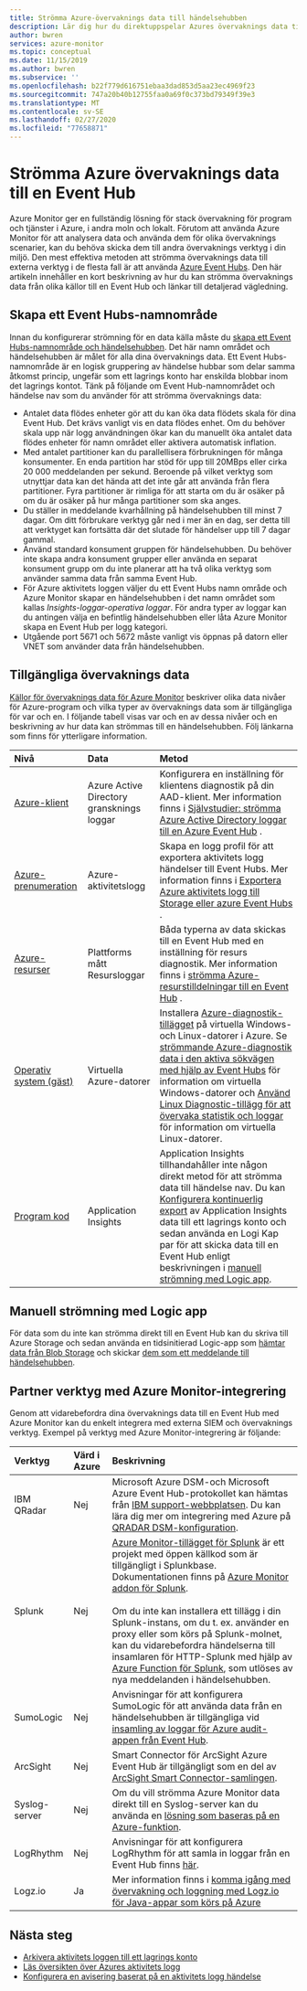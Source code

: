 ```yaml
---
title: Strömma Azure-övervaknings data till händelsehubben
description: Lär dig hur du direktuppspelar Azures övervaknings data till en Event Hub för att hämta data till en partner SIEM eller ett analys verktyg.
author: bwren
services: azure-monitor
ms.topic: conceptual
ms.date: 11/15/2019
ms.author: bwren
ms.subservice: ''
ms.openlocfilehash: b22f779d616751ebaa3dad853d5aa23ec4969f23
ms.sourcegitcommit: 747a20b40b12755faa0a69f0c373bd79349f39e3
ms.translationtype: MT
ms.contentlocale: sv-SE
ms.lasthandoff: 02/27/2020
ms.locfileid: "77658871"
---
```

# <a name="stream-azure-monitoring-data-to-an-event-hub"></a>Strömma Azure övervaknings data till en Event Hub
Azure Monitor ger en fullständig lösning för stack övervakning för program och tjänster i Azure, i andra moln och lokalt. Förutom att använda Azure Monitor för att analysera data och använda dem för olika övervaknings scenarier, kan du behöva skicka dem till andra övervaknings verktyg i din miljö. Den mest effektiva metoden att strömma övervaknings data till externa verktyg i de flesta fall är att använda [Azure Event Hubs](/azure/event-hubs/). Den här artikeln innehåller en kort beskrivning av hur du kan strömma övervaknings data från olika källor till en Event Hub och länkar till detaljerad vägledning.


## <a name="create-an-event-hubs-namespace"></a>Skapa ett Event Hubs-namnområde

Innan du konfigurerar strömning för en data källa måste du [skapa ett Event Hubs-namnområde och händelsehubben](../../event-hubs/event-hubs-create.md). Det här namn området och händelsehubben är målet för alla dina övervaknings data. Ett Event Hubs-namnområde är en logisk gruppering av händelse hubbar som delar samma åtkomst princip, ungefär som ett lagrings konto har enskilda blobbar inom det lagrings kontot. Tänk på följande om Event Hub-namnområdet och händelse nav som du använder för att strömma övervaknings data:

* Antalet data flödes enheter gör att du kan öka data flödets skala för dina Event Hub. Det krävs vanligt vis en data flödes enhet. Om du behöver skala upp när logg användningen ökar kan du manuellt öka antalet data flödes enheter för namn området eller aktivera automatisk inflation.
* Med antalet partitioner kan du parallellisera förbrukningen för många konsumenter. En enda partition har stöd för upp till 20MBps eller cirka 20 000 meddelanden per sekund. Beroende på vilket verktyg som utnyttjar data kan det hända att det inte går att använda från flera partitioner. Fyra partitioner är rimliga för att starta om du är osäker på om du är osäker på hur många partitioner som ska anges.
* Du ställer in meddelande kvarhållning på händelsehubben till minst 7 dagar. Om ditt förbrukare verktyg går ned i mer än en dag, ser detta till att verktyget kan fortsätta där det slutade för händelser upp till 7 dagar gammal.
* Använd standard konsument gruppen för händelsehubben. Du behöver inte skapa andra konsument grupper eller använda en separat konsument grupp om du inte planerar att ha två olika verktyg som använder samma data från samma Event Hub.
* För Azure aktivitets loggen väljer du ett Event Hubs namn område och Azure Monitor skapar en händelsehubben i det namn området som kallas _Insights-loggar-operativa loggar_. För andra typer av loggar kan du antingen välja en befintlig händelsehubben eller låta Azure Monitor skapa en Event Hub per logg kategori.
* Utgående port 5671 och 5672 måste vanligt vis öppnas på datorn eller VNET som använder data från händelsehubben.

## <a name="monitoring-data-available"></a>Tillgängliga övervaknings data
[Källor för övervaknings data för Azure Monitor](data-sources.md) beskriver olika data nivåer för Azure-program och vilka typer av övervaknings data som är tillgängliga för var och en. I följande tabell visas var och en av dessa nivåer och en beskrivning av hur data kan strömmas till en händelsehubben. Följ länkarna som finns för ytterligare information.

| Nivå | Data | Metod |
|:---|:---|:---|
| [Azure-klient](data-sources.md#azure-tenant) | Azure Active Directory gransknings loggar | Konfigurera en inställning för klientens diagnostik på din AAD-klient. Mer information finns i [Självstudier: strömma Azure Active Directory loggar till en Azure Event Hub](../../active-directory/reports-monitoring/tutorial-azure-monitor-stream-logs-to-event-hub.md) . |
| [Azure-prenumeration](data-sources.md#azure-subscription) | Azure-aktivitetslogg | Skapa en logg profil för att exportera aktivitets logg händelser till Event Hubs.  Mer information finns i [Exportera Azure aktivitets logg till Storage eller azure Event Hubs](activity-log-export.md) . |
| [Azure-resurser](data-sources.md#azure-resources) | Plattforms mått<br> Resursloggar |Båda typerna av data skickas till en Event Hub med en inställning för resurs diagnostik. Mer information finns i [strömma Azure-resurstilldelningar till en Event Hub](resource-logs-stream-event-hubs.md) . |
| [Operativ system (gäst)](data-sources.md#operating-system-guest) | Virtuella Azure-datorer | Installera [Azure-diagnostik-tillägget](diagnostics-extension-overview.md) på virtuella Windows-och Linux-datorer i Azure. Se [strömmande Azure-diagnostik data i den aktiva sökvägen med hjälp av Event Hubs](diagnostics-extension-stream-event-hubs.md) för information om virtuella Windows-datorer och [Använd Linux Diagnostic-tillägg för att övervaka statistik och loggar](../../virtual-machines/extensions/diagnostics-linux.md#protected-settings) för information om virtuella Linux-datorer. |
| [Program kod](data-sources.md#application-code) | Application Insights | Application Insights tillhandahåller inte någon direkt metod för att strömma data till händelse nav. Du kan [Konfigurera kontinuerlig export](../../azure-monitor/app/export-telemetry.md) av Application Insights data till ett lagrings konto och sedan använda en Logi Kap par för att skicka data till en Event Hub enligt beskrivningen i [manuell strömning med Logic app](#manual-streaming-with-logic-app). |

## <a name="manual-streaming-with-logic-app"></a>Manuell strömning med Logic app
För data som du inte kan strömma direkt till en Event Hub kan du skriva till Azure Storage och sedan använda en tidsinitierad Logic-app som [hämtar data från Blob Storage](../../connectors/connectors-create-api-azureblobstorage.md#add-action) och skickar [dem som ett meddelande till händelsehubben](../../connectors/connectors-create-api-azure-event-hubs.md#add-action). 


## <a name="partner-tools-with-azure-monitor-integration"></a>Partner verktyg med Azure Monitor-integrering

Genom att vidarebefordra dina övervaknings data till en Event Hub med Azure Monitor kan du enkelt integrera med externa SIEM och övervaknings verktyg. Exempel på verktyg med Azure Monitor-integrering är följande:

| Verktyg | Värd i Azure | Beskrivning |
|:---|:---| :---|
|  IBM QRadar | Nej | Microsoft Azure DSM-och Microsoft Azure Event Hub-protokollet kan hämtas från [IBM support-webbplatsen](https://www.ibm.com/support). Du kan lära dig mer om integrering med Azure på [QRADAR DSM-konfiguration](https://www.ibm.com/support/knowledgecenter/SS42VS_DSM/c_dsm_guide_microsoft_azure_overview.html?cp=SS42VS_7.3.0). |
| Splunk | Nej | [Azure Monitor-tillägget för Splunk](https://splunkbase.splunk.com/app/3534/) är ett projekt med öppen källkod som är tillgängligt i Splunkbase. Dokumentationen finns på [Azure Monitor addon för Splunk](https://github.com/Microsoft/AzureMonitorAddonForSplunk/wiki/Azure-Monitor-Addon-For-Splunk).<br><br> Om du inte kan installera ett tillägg i din Splunk-instans, om du t. ex. använder en proxy eller som körs på Splunk-molnet, kan du vidarebefordra händelserna till insamlaren för HTTP-Splunk med hjälp av [Azure Function för Splunk](https://github.com/Microsoft/AzureFunctionforSplunkVS), som utlöses av nya meddelanden i händelsehubben. |
| SumoLogic | Nej | Anvisningar för att konfigurera SumoLogic för att använda data från en händelsehubben är tillgängliga vid [insamling av loggar för Azure audit-appen från Event Hub](https://help.sumologic.com/Send-Data/Applications-and-Other-Data-Sources/Azure-Audit/02Collect-Logs-for-Azure-Audit-from-Event-Hub). |
| ArcSight | Nej | Smart Connector för ArcSight Azure Event Hub är tillgängligt som en del av [ArcSight Smart Connector-samlingen](https://community.softwaregrp.com/t5/Discussions/Announcing-General-Availability-of-ArcSight-Smart-Connectors-7/m-p/1671852). |
| Syslog-server | Nej | Om du vill strömma Azure Monitor data direkt till en Syslog-server kan du använda en [lösning som baseras på en Azure-funktion](https://github.com/miguelangelopereira/azuremonitor2syslog/).
| LogRhythm | Nej| Anvisningar för att konfigurera LogRhythm för att samla in loggar från en Event Hub finns [här](https://logrhythm.com/six-tips-for-securing-your-azure-cloud-environment/). 
|Logz.io | Ja | Mer information finns i [komma igång med övervakning och loggning med Logz.io för Java-appar som körs på Azure](https://docs.microsoft.com/azure/java/java-get-started-with-logzio)


## <a name="next-steps"></a>Nästa steg
* [Arkivera aktivitets loggen till ett lagrings konto](../../azure-monitor/platform/archive-activity-log.md)
* [Läs översikten över Azures aktivitets logg](../../azure-monitor/platform/platform-logs-overview.md)
* [Konfigurera en avisering baserat på en aktivitets logg händelse](../../azure-monitor/platform/alerts-log-webhook.md)


